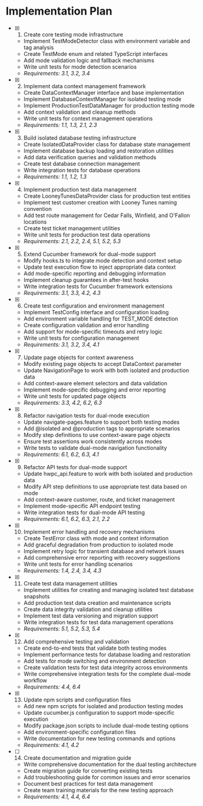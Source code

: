 # Implementation Plan

- [x] 1. Create core testing mode infrastructure





  - Implement TestModeDetector class with environment variable and tag analysis
  - Create TestMode enum and related TypeScript interfaces
  - Add mode validation logic and fallback mechanisms
  - Write unit tests for mode detection scenarios
  - _Requirements: 3.1, 3.2, 3.4_

- [x] 2. Implement data context management framework





  - Create DataContextManager interface and base implementation
  - Implement DatabaseContextManager for isolated testing mode
  - Implement ProductionTestDataManager for production testing mode
  - Add context validation and cleanup methods
  - Write unit tests for context management operations
  - _Requirements: 1.1, 1.3, 2.1, 2.3_

- [x] 3. Build isolated database testing infrastructure





  - Create IsolatedDataProvider class for database state management
  - Implement database backup loading and restoration utilities
  - Add data verification queries and validation methods
  - Create test database connection management
  - Write integration tests for database operations
  - _Requirements: 1.1, 1.2, 1.3_

- [x] 4. Implement production test data management





  - Create LooneyTunesDataProvider class for production test entities
  - Implement test customer creation with Looney Tunes naming convention
  - Add test route management for Cedar Falls, Winfield, and O'Fallon locations
  - Create test ticket management utilities
  - Write unit tests for production test data operations
  - _Requirements: 2.1, 2.2, 2.4, 5.1, 5.2, 5.3_

- [x] 5. Extend Cucumber framework for dual-mode support





  - Modify hooks.ts to integrate mode detection and context setup
  - Update test execution flow to inject appropriate data context
  - Add mode-specific reporting and debugging information
  - Implement cleanup guarantees in after-test hooks
  - Write integration tests for Cucumber framework extensions
  - _Requirements: 3.1, 3.3, 4.2, 4.3_

- [x] 6. Create test configuration and environment management





  - Implement TestConfig interface and configuration loading
  - Add environment variable handling for TEST_MODE detection
  - Create configuration validation and error handling
  - Add support for mode-specific timeouts and retry logic
  - Write unit tests for configuration management
  - _Requirements: 3.1, 3.2, 3.4, 4.1_

- [x] 7. Update page objects for context awareness





  - Modify existing page objects to accept DataContext parameter
  - Update NavigationPage to work with both isolated and production data
  - Add context-aware element selectors and data validation
  - Implement mode-specific debugging and error reporting
  - Write unit tests for updated page objects
  - _Requirements: 3.3, 4.2, 6.2, 6.3_

- [x] 8. Refactor navigation tests for dual-mode execution





  - Update navigate-pages.feature to support both testing modes
  - Add @isolated and @production tags to appropriate scenarios
  - Modify step definitions to use context-aware page objects
  - Ensure test assertions work consistently across modes
  - Write tests to validate dual-mode navigation functionality
  - _Requirements: 6.1, 6.2, 6.3, 4.1_

- [x] 9. Refactor API tests for dual-mode support






  - Update hwpc_api.feature to work with both isolated and production data
  - Modify API step definitions to use appropriate test data based on mode
  - Add context-aware customer, route, and ticket management
  - Implement mode-specific API endpoint testing
  - Write integration tests for dual-mode API testing
  - _Requirements: 6.1, 6.2, 6.3, 2.1, 2.2_

- [x] 10. Implement error handling and recovery mechanisms





  - Create TestError class with mode and context information
  - Add graceful degradation from production to isolated mode
  - Implement retry logic for transient database and network issues
  - Add comprehensive error reporting with recovery suggestions
  - Write unit tests for error handling scenarios
  - _Requirements: 1.4, 2.4, 3.4, 4.3_

- [x] 11. Create test data management utilities





  - Implement utilities for creating and managing isolated test database snapshots
  - Add production test data creation and maintenance scripts
  - Create data integrity validation and cleanup utilities
  - Implement test data versioning and migration support
  - Write integration tests for test data management operations
  - _Requirements: 5.1, 5.2, 5.3, 5.4_

- [x] 12. Add comprehensive testing and validation







  - Create end-to-end tests that validate both testing modes
  - Implement performance tests for database loading and restoration
  - Add tests for mode switching and environment detection
  - Create validation tests for test data integrity across environments
  - Write comprehensive integration tests for the complete dual-mode workflow
  - _Requirements: 4.4, 6.4_

- [x] 13. Update npm scripts and configuration files





  - Add new npm scripts for isolated and production testing modes
  - Update cucumber.js configuration to support mode-specific execution
  - Modify package.json scripts to include dual-mode testing options
  - Add environment-specific configuration files
  - Write documentation for new testing commands and options
  - _Requirements: 4.1, 4.2_

- [ ] 14. Create documentation and migration guide
  - Write comprehensive documentation for the dual testing architecture
  - Create migration guide for converting existing tests
  - Add troubleshooting guide for common issues and error scenarios
  - Document best practices for test data management
  - Create team training materials for the new testing approach
  - _Requirements: 4.1, 4.4, 6.4_